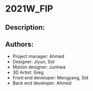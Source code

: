 # 2021W_FIP
## Description: 






## Authors:
* Project manager: Ahmed
* Designer: Jiyun, Sid
* Motion designer: Junhwa
* 3D Artist: Greg 
* Front end developer: Mengyang, Sid
* Back end developer: Ahmed
